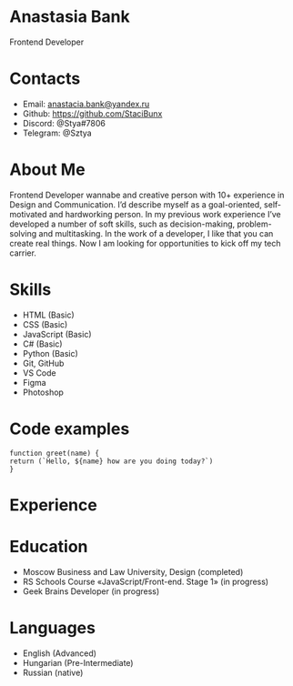 # Anastasia Bank
Frontend Developer
# Contacts
- Email: anastacia.bank@yandex.ru
- Github: https://github.com/StaciBunx
- Discord: @Stya#7806
- Telegram: @Sztya

# About Me
Frontend Developer wannabe and creative person with 10+ experience in Design and Communication. I’d describe myself as a goal-oriented, self-motivated and hardworking person. In my previous work experience I’ve developed a number of soft skills, such as decision-making, problem-solving and multitasking. In the work of a developer, I like that you can create real things.
Now I am looking for opportunities to kick off my tech carrier.

# Skills
- HTML (Basic)
- CSS (Basic)
- JavaScript (Basic)
- C# (Basic)
- Python (Basic)
- Git, GitHub
- VS Code
- Figma
- Photoshop

# Code examples
```
function greet(name) {
return (`Hello, ${name} how are you doing today?`)
}
```
# Experience

# Education
- Moscow Business and Law University, Design (completed)
- RS Schools Course «JavaScript/Front-end. Stage 1» (in progress)
- Geek Brains Developer (in progress)
# Languages
- English (Advanced)
- Hungarian (Pre-Intermediate)
- Russian (native)

